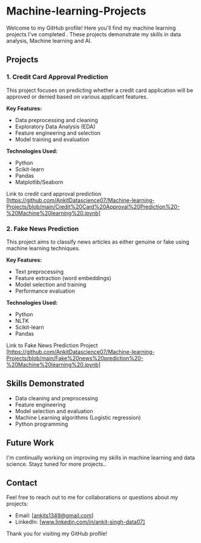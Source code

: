 # Machine-learning-Projects

Welcome to my GitHub profile! Here you'll find my machine learning projects I've completed . These projects demonstrate my skills in data analysis, Machine learning and AI.

## Projects

### 1. Credit Card Approval Prediction

This project focuses on predicting whether a credit card application will be approved or denied based on various applicant features.

**Key Features:**
- Data preprocessing and cleaning
- Exploratory Data Analysis (EDA)
- Feature engineering and selection
- Model training and evaluation

**Technologies Used:**
- Python
- Scikit-learn
- Pandas
- Matplotlib/Seaborn

Link to credit card approval prediction [https://github.com/AnkitDatascience07/Machine-learning-Projects/blob/main/Credit%20Card%20Approval%20Prediction%20-%20Machine%20learning%20.ipynb]



### 2. Fake News Prediction

This project aims to classify news articles as either genuine or fake using machine learning techniques.

**Key Features:**
- Text preprocessing
- Feature extraction (word embeddings)
- Model selection and training
- Performance evaluation

**Technologies Used:**
- Python
- NLTK
- Scikit-learn
- Pandas

Link to Fake News Prediction Project [https://github.com/AnkitDatascience07/Machine-learning-Projects/blob/main/Fake%20news%20prediction%20-%20Machine%20learning%20.ipynb]

## Skills Demonstrated

- Data cleaning and preprocessing
- Feature engineering
- Model selection and evaluation
- Machine Learning algorithms (Logistic regression)
- Python programming

## Future Work

I'm continually working on improving my skills in machine learning and data science. Stayz tuned for more projects..

## Contact

Feel free to reach out to me for collaborations or questions about my projects:

- Email: [ankits1349@gmail.com]
- LinkedIn: [www.linkedin.com/in/ankit-singh-data07]

Thank you for visiting my GitHub profile!
